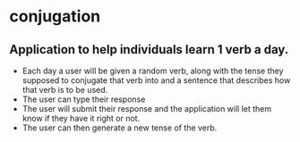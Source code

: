 # conjugation

## Application to help individuals learn 1 verb a day.

- Each day a user will be given a random verb, along with the tense they supposed to conjugate that verb into and a sentence that describes how that verb is to be used. 
- The user can type their response
- The user will submit their response and the application will let them know if they have it right or not.
- The user can then generate a new tense of the verb.

